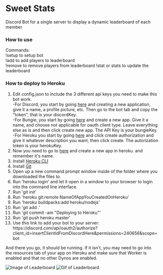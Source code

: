 # Sweet Stats
Discord Bot for a single server to display a dynamic leaderboard of each member

### How to use
Commands:  
!setup to setup bot  
!add to add players to leaderboard  
!remove to remove players from leaderboard
!stat or stats to update the leaderboard

### How to deploy to Heroku
1. Edit config.json to include the 3 different api keys you need to make this bot work.  
-For Discord, you start by going [here](https://discord.com/developers/applications) and creating a new application, give it a name, a profile picture, etc. Then go to the bot tab and copy the "token", that is your discordKey.  
-For Bungie, you start by going [here](https://www.bungie.net/en/Application) and create a new app. Give it a name, and choose not applicable for oauth client type. Leave everything else as is and then click create new app. The API Key is your bungieKey.  
-For Heroku you start by going [here](https://dashboard.heroku.com/account/applications) and click create authorization and give it whatever description you want, then click create. The autorization token is your herokuKey.
2. Now you need to go to [here](https://dashboard.heroku.com/new-app) and create a new app in heroku. and remember it's name. 
2. Install [Heroku CLI](https://devcenter.heroku.com/articles/heroku-command-line)
3. Install [Git](https://git-scm.com/downloads)
4. Open up a new command prompt window inside of the folder where you downloaded the files to.
5. Run 'heroku login' and let it open in a window to your browser to login into the command line interface.
6. Run 'git init'
7. Run 'heroku git:remote NameOfAppYouCreatedOnHeroku'
8. Run 'heroku buildpacks:add heroku/nodejs'
9. Run 'git add .'
10. Run 'git commit -am "Deploying to Heroku"'
11. Run 'git push heroku master'
12. Use this link to add your bot to your server:  
https://<!--This is a comment-->discord.com/api/oauth2/authorize?client_id=insertClientIdFromDiscordHere&permissions=240656&scope=bot

And there you go, it should be running. If it isn't, you may need to go into the resources tab of your app on Heroku and make sure that Worker is enabled and that no other Dynos are enabled. 

![Image of Leaderboard](https://i.imgur.com/L8cSBd6.png)
![Gif of Leaderboard](https://i.imgur.com/NHfutWH.gif)
